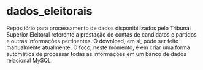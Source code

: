 # dados_eleitorais

Repositório para processamento de dados disponibilizados pelo Tribunal Superior Eleitoral referente a prestação de contas de candidatos e partidos e outras informações pertinentes.
O download, em si, pode ser feito manualmente atualmente. O foco, neste momento, é em criar uma forma automática de processar todas as informações em um banco de dados relacional MySQL.
